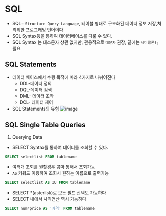 # SQL
- SQL= `Structure Query Language`, 테이블 형태로 구조화된 데이터 정보 저장,처리위한 프로그래밍 언어이다
- SQL Syntax등을 통하여 데이터베이스를 다룰 수 있다.
- SQL Syntax 는 대소문자 상관 없지만, 관용적으로 `대문자` 권장, 끝에는 `세미콜론(;` 필요

## SQL Statements
- 데이터 베이스에서 수행 목적에 따라 4가지로 나뉘어진다
    - DDL-데이터 정의
    - DQL-데이터 검색
    - DML- 데이터 조작
    - DCL- 데이터 제어
- SQL Statements의 유형
![image](https://user-images.githubusercontent.com/118239192/217782962-99432602-515a-496d-ac1b-9ee22fd778fa.png)


## SQL Single Table Queries
1. Querying Data
- SELECT Syntax를 통하여 데이터를 조회할 수 있다.
```sql
SELECT selectlist FROM tablename
```
- 여러개 조회를 원할경우 콤마 통해서 조회가능
- `AS` 키워드 이용하여 조회시 원하는 이름으로 출력가능
```sql
SELECT selectlist AS IU FROM tablename
```
- SELECT *(asterlisk)로 모든 필드 선택도 가능하다
- SELECT 내에서 사칙연산 역시 가능하다
```sql
SELECT num*price AS '가격' FROM tablename
```